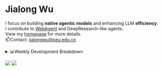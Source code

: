 #  Jialong Wu

I focus on building **native agentic models** and enhancing LLM **efficiency**.<br>
I contribute to [WebAgent](https://github.com/Alibaba-NLP/WebAgent) and DeepResearch-like agents.<br>
View my [homepage](https://callanwu.github.io/) for more details. <br>
📫Contact: jialongwu@seu.edu.cn

<details><summary>📊Weekly Development Breakdown</summary>

<!--START_SECTION:waka-->

```txt
From: 11 June 2025 - To: 18 June 2025

Total Time: 2 hrs 54 mins

Python     1 hr 25 mins    ████████████▒░░░░░░░░░░░░   49.12 %
Bash       42 mins         ██████░░░░░░░░░░░░░░░░░░░   24.53 %
JSON       35 mins         █████░░░░░░░░░░░░░░░░░░░░   20.57 %
Markdown   10 mins         █▒░░░░░░░░░░░░░░░░░░░░░░░   05.78 %
```

<!--END_SECTION:waka-->

[![wakatime](https://wakatime.com/badge/user/c6720b29-9431-4a60-bc9d-e1fb2b6bd65f.svg)](https://wakatime.com/@c6720b29-9431-4a60-bc9d-e1fb2b6bd65f)
</details>

[![](https://img.shields.io/badge/Google%20Scholar-4385FE.svg?&color=d6d6d6&style=flat-square&logo=google-scholar)](https://scholar.google.com/citations?user=6eg2m4YAAAAJ)
![](https://komarev.com/ghpvc/?username=callanwu)
